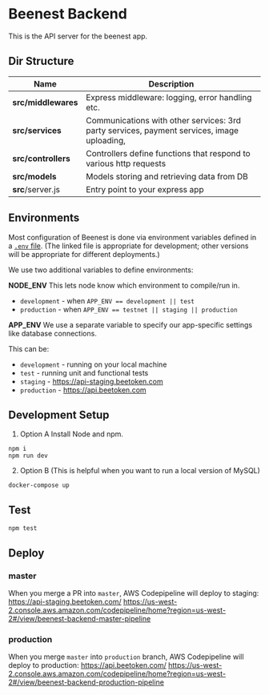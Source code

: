 # Beenest Backend
This is the API server for the beenest app.

## Dir Structure

| Name | Description |
| ------------------------ | --------------------------------------------------------------------------------------------- |
| **src/middlewares**      | Express middleware: logging, error handling etc.                                              |
| **src/services**         | Communications with other services: 3rd party services, payment services, image uploading,    |
| **src/controllers**      | Controllers define functions that respond to various http requests                            |
| **src/models**           | Models storing and retrieving data from DB   |
| **src**/server.js        | Entry point to your express app                                                               |

## Environments

Most configuration of Beenest is done via environment variables defined in a
[`.env` file](https://github.com/thebeetoken/beenest-env/blob/master/dev/.env).
(The linked file is appropriate for development; other versions will be appropriate
for different deployments.)

We use two additional variables to define environments:

**NODE_ENV**
This lets node know which environment to compile/run in.

* `development` - when ``APP_ENV == development || test``
* `production` - when ``APP_ENV == testnet || staging || production``

**APP_ENV**
We use a separate variable to specify our app-specific settings like
database connections.

This can be:
* `development` - running on your local machine
* `test` - running unit and functional tests
* `staging` - https://api-staging.beetoken.com
* `production` - https://api.beetoken.com

## Development Setup

1. Option A
Install Node and npm.

```
npm i
npm run dev
```

2. Option B (This is helpful when you want to run a local version of MySQL)
```
docker-compose up
```

## Test

```
npm test
```

## Deploy

### master
When you merge a PR into `master`, AWS Codepipeline will deploy to staging: https://api-staging.beetoken.com/
https://us-west-2.console.aws.amazon.com/codepipeline/home?region=us-west-2#/view/beenest-backend-master-pipeline

### production

When you merge `master` into `production` branch, AWS Codepipeline will deploy to production: https://api.beetoken.com/
https://us-west-2.console.aws.amazon.com/codepipeline/home?region=us-west-2#/view/beenest-backend-production-pipeline

